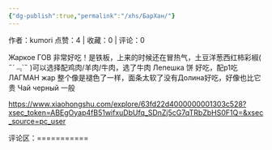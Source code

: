 ```yaml
---
{"dg-publish":true,"permalink":"/xhs/БарХан/"}
---
```


作者：kumori
点赞：4   |   收藏：0   |   评论：0

Жаркое ГОВ 非常好吃！是铁板，上来的时候还在冒热气，土豆洋葱西红柿彩椒( ﻿˶﻿´﹃`˵﻿ )可以选择配鸡肉/羊肉/牛肉，选了牛肉
Лепешка 饼 好吃，配p1吃
ЛАГМАН жар 整个像是褪色了一样，面条太软了没有Долина好吃，好像也比它贵
Чай черный 一般

https://www.xiaohongshu.com/explore/63fd22d4000000001303c528?xsec_token=ABEgOyap4fB51wifxuDbUfq_SDnZj5cG7qTRbZbHS0F1Q=&xsec_source=pc_user

评论区：===========

